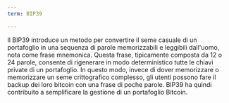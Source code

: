 ```yaml
---
term: BIP39

---
```

Il BIP39 introduce un metodo per convertire il seme casuale di un portafoglio in una sequenza di parole memorizzabili e leggibili dall'uomo, nota come frase mnemonica. Questa frase, tipicamente composta da 12 o 24 parole, consente di rigenerare in modo deterministico tutte le chiavi private di un portafoglio. In questo modo, invece di dover memorizzare o memorizzare un seme crittografico complesso, gli utenti possono fare il backup dei loro bitcoin con una frase di poche parole. BIP39 ha quindi contribuito a semplificare la gestione di un portafoglio Bitcoin.